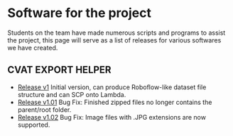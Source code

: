 # Software for the project

Students on the team have made numerous scripts and programs to assist the project, this page will serve as a list of releases for various softwares we have created.

## CVAT EXPORT HELPER

- [Release v1](../dist/CVAT-Export-Helper-v1.zip) Initial version, can produce Roboflow-like dataset file structure and can SCP onto Lambda.
- [Release v1.01](../dist/CVAT-Export-Helper-v1.01.zip) Bug Fix: Finished zipped files no longer contains the parent/root folder. 
- [Release v1.02](../dist/CVAT-Export-Helper-v1.02.zip) Bug Fix: Image files with .JPG extensions are now supported.

